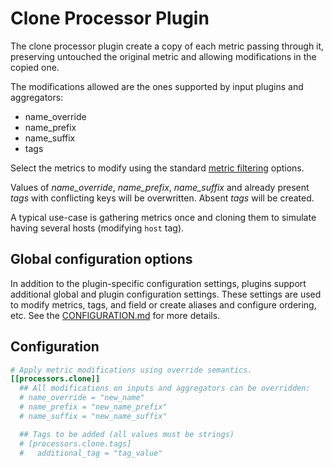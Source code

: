 # Clone Processor Plugin

The clone processor plugin create a copy of each metric passing through it,
preserving untouched the original metric and allowing modifications in the
copied one.

The modifications allowed are the ones supported by input plugins and
aggregators:

* name_override
* name_prefix
* name_suffix
* tags

Select the metrics to modify using the standard [metric
filtering](../../../docs/CONFIGURATION.md#metric-filtering) options.

Values of *name_override*, *name_prefix*, *name_suffix* and already present
*tags* with conflicting keys will be overwritten. Absent *tags* will be
created.

A typical use-case is gathering metrics once and cloning them to simulate
having several hosts (modifying ``host`` tag).

## Global configuration options <!-- @/docs/includes/plugin_config.md -->

In addition to the plugin-specific configuration settings, plugins support
additional global and plugin configuration settings. These settings are used to
modify metrics, tags, and field or create aliases and configure ordering, etc.
See the [CONFIGURATION.md][CONFIGURATION.md] for more details.

[CONFIGURATION.md]: ../../../docs/CONFIGURATION.md

## Configuration

```toml @sample.conf
# Apply metric modifications using override semantics.
[[processors.clone]]
  ## All modifications on inputs and aggregators can be overridden:
  # name_override = "new_name"
  # name_prefix = "new_name_prefix"
  # name_suffix = "new_name_suffix"

  ## Tags to be added (all values must be strings)
  # [processors.clone.tags]
  #   additional_tag = "tag_value"
```

